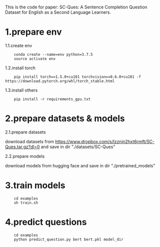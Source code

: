 This is the code for paper: SC-Ques: A Sentence Completion Question Dataset for English as a Second Language Learners.

# 1.prepare env
1.1.create env
		
		conda create --name=env python=3.7.5
		source activate env
1.2.install torch

		pip install torch==1.5.0+cu101 torchvision==0.6.0+cu101 -f https://download.pytorch.org/whl/torch_stable.html

1.3.install others
		
		pip install -r requirements_gpu.txt
		
# 2.prepare datasets & models

2.1.prepare datasets

download datasets from  https://www.dropbox.com/s/lzznin2hxt6rmft/SC-Ques.tar.gz?dl=0 and save in dir "./datasets/SC-Ques"
		
2.2.prepare models

download models from hugging face and save in dir "./pretrained_models"
		

# 3.train models

		cd examples
		sh train.sh
		
# 4.predict questions

		cd examples
		python predict_question.py bert bert.pkl model_dir
